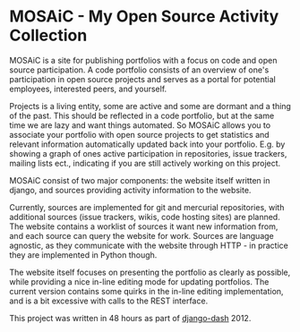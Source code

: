MOSAiC - My Open Source Activity Collection
===========================================

MOSAiC is a site for publishing portfolios with a focus on code and open source participation. A code portfolio consists of an overview of one's participation in open source projects and serves as a portal for potential employees, interested peers, and yourself.

Projects is a living entity, some are active and some are dormant and a thing of the past. This should be reflected in a code portfolio, but at the same time we are lazy and want things automated. So MOSAiC allows you to associate your portfolio with open source projects to get statistics and relevant information automatically updated back into your portfolio. E.g. by showing a graph of ones active participation in repositories, issue trackers, mailing lists ect., indicating if you are still actively working on this project.

MOSAiC consist of two major components: the website itself written in django, and sources providing activity information to the website.

Currently, sources are implemented for git and mercurial repositories, with additional sources (issue trackers, wikis, code hosting sites) are planned. The website contains a worklist of sources it want new information from, and each source can query the website for work. Sources are language agnostic, as they communicate with the website through HTTP - in practice they are implemented in Python though.

The website itself focuses on presenting the portfolio as clearly as possible, while providing a nice in-line editing mode for updating portfolios. The current version contains some quirks in the in-line editing implementation, and is a bit excessive with calls to the REST interface. 

This project was written in 48 hours as part of [django-dash][dash] 2012.

[dash]: http://djangodash.com/